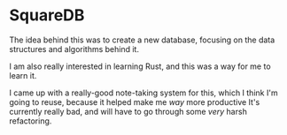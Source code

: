 # SquareDB
The idea behind this was to create a new database, focusing on the data structures and algorithms behind it.

I am also really interested in learning Rust, and this was a way for me to learn it.

I came up with a really-good note-taking system for this, which I think I'm going to reuse, because it helped make me *way* more productive
It's currently really bad, and will have to go through some *very* harsh refactoring.